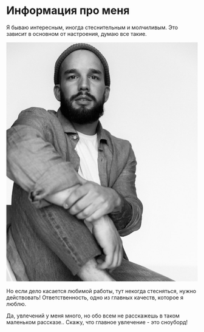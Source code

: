 # Информация про меня

Я бываю интересным, иногда стеснительным и молчиливым. Это зависит в основном от настроения, думаю все такие.

![i](img/VFNy5w8Mh4s.jpg)

Но если дело касается любимой работы, тут некогда стесняться, нужно действовать! Ответственность, одно из главных качеств, которое я люблю.

Да, увлечений у меня много, но обо всем не расскажешь в таком маленьком рассказе.. Скажу, что главное увлечение - это сноуборд!

